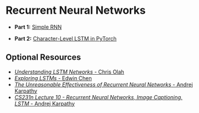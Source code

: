# Recurrent Neural Networks

* **Part 1:** [Simple RNN](time-series/Simple_RNN.ipynb)

* **Part 2:** [Character-Level LSTM in PyTorch](char-rnn/Character_Level_RNN.ipynb)

## Optional Resources

* [*Understanding LSTM Networks* - Chris Olah](http://colah.github.io/posts/2015-08-Understanding-LSTMs/)
* [*Exploring LSTMs* - Edwin Chen](http://blog.echen.me/2017/05/30/exploring-lstms/)
* [*The Unreasonable Effectiveness of Recurrent Neural Networks* - Andrej Karpathy](http://karpathy.github.io/2015/05/21/rnn-effectiveness/)
* [*CS231n Lecture 10 - Recurrent Neural Networks, Image Captioning, LSTM* - Andrej Karpathy](https://www.youtube.com/watch?v=iX5V1WpxxkY)
